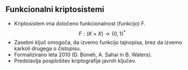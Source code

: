 ## Funkcionalni kriptosistemi

* Kriptosistem ima določeno funkcionalnost (funkcijo) F. $$ F: (K \times X) \rightarrow \lbrace0,1\rbrace ^*$$
* Zasebni ključ omogoča, da izvemo funkcijo tajnopisa, brez da izvemo karkoli drugega o čistopisu.
* Formalizirano leta 2010 (D. Boneh, A. Sahai in B. Waters).
* Predstavlja posplošitev kriptografije javnih ključev.
